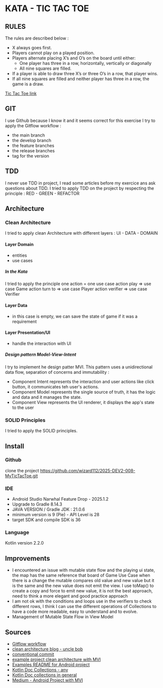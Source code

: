 # KATA - TIC TAC TOE

## RULES

The rules are described below :

- X always goes first.
- Players cannot play on a played position.
- Players alternate placing X’s and O’s on the board until either:
   - One player has three in a row, horizontally, vertically or diagonally
   - All nine squares are filled.
- If a player is able to draw three X’s or three O’s in a row, that player wins.
- If all nine squares are filled and neither player has three in a row, the game is a draw.

[Tic Tac Toe link](https://github.com/stephane-genicot/katas/blob/master/TicTacToe.md)

## GIT

I use Github because I know it and it seems correct for this exercise
I try to apply the Gitflow workflow :
- the main branch 
- the develop branch
- the feature branches
- the release branches
- tag for the version

## TDD
I never use TDD in project, I read some articles before my exercice ans ask questions about TDD.
I tried to apply TDD on the project by respecting the principle : RED - GREEN - REFACTOR 

## Architecture

### Clean Architecture
I tried to apply clean Architecture with different layers : UI - DATA - DOMAIN

#### Layer Domain
 - entities
 - use cases

##### In the Kata
 I tried to apply the principle one action = one use case
 action play => use case Game
 action turn to => use case Player
 action verifier => use case Verifier

#### Layer Data
 - in this case is empty, we can save the state of game if it was a requirement

#### Layer Presentation/UI
 - handle the interaction with UI

##### Design pattern Model-View-Intent

I try to implement he design patter MVI.
This pattern uses a unidirectional data flow, separation of concerns and immutability : 

- Component Intent represents the interaction and user actions like click button, it communicates teh user's actions.
- Component Model represents the single source of truth, it has the logic and data and it manages the state.
- Component View represents the UI renderer, it displays the app's state to the user


### SOLID Principles
I tried to apply the SOLID principles.

## Install

### Github
clone the project https://github.com/wizard112/2025-DEV2-008-MyTicTacToe.git

### IDE
- Android Studio Narwhal Feature Drop - 2025.1.2
- Upgrade to Gradle 8.14.3
- JAVA VERSION / Gradle JDK : 21.0.6
- minimum version is 9 (Pie) - API Level is 28
- target SDK and compile SDK is 36

### Language
Kotlin version 2.2.0

## Improvements
- I encountered an issue with mutable state flow and the playing ui state, 
  the map has the same reference that board of Game Use Case 
  when there is a change the mutable compares old value and new value 
  but it is the same and the new value does not emit the view. 
  I use toMap() to create a copy and force to emit new value, 
  it is not the best approach, need to think a more elegant and good practice approach
- I am not ok with the conditions and loops use in the verifiers to check different rows, 
  I think I can use the different operations of Collections to have a code more readable, easy to understand and to evolve.
- Management of Mutable State Flow in View Model


## Sources
- [Gitflow workflow](https://www.atlassian.com/git/tutorials/comparing-workflows/gitflow-workflow)
- [clean architecture blog - uncle bob](https://blog.cleancoder.com/uncle-bob/2012/08/13/the-clean-architecture.html)
- [conventional commit](https://medium.com/@noriller/docs-conventional-commits-feat-fix-refactor-which-is-which-531614fcb65a)
- [example project clean architecture with MVI](https://medium.com/@sharmapraveen91/mastering-mvi-clean-architecture-for-android-a-comprehensive-guide-with-clean-code-and-tdd-best-98272fabe4f2)
- [Examples README for Android project](https://gist.github.com/framundo/fb7d75a0176f7be2b02e)
- [Kotlin Doc Collections - any](https://kotlinlang.org/api/core/kotlin-stdlib/kotlin.collections/any.html)
- [Kotlin Doc collections in general](https://kotlinlang.org/docs/collections-overview.html)
- [Medium - Android Project with MVI](https://medium.com/@mohammedkhudair57/mvi-architecture-pattern-in-android-0046bf9b8a2e)
